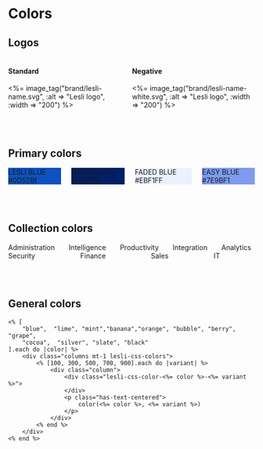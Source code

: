 # Colors


## Logos

<div class="columns mt-4">
    <div class="column pt-4 pl-6 pb-6 has-background-grey-lighter">
        <h4 class="mb-2">Standard</h4>
        <%= image_tag("brand/lesli-name.svg", :alt => "Lesli logo", :width => "200") %>
    </div>
    <div class="column pt-4 pl-6 pb-6 has-background-grey-darker">
        <h4 class="mb-2 has-text-white">Negative</h4>
        <%= image_tag("brand/lesli-name-white.svg", :alt => "Lesli logo", :width => "200") %>
    </div>
</div>

<br><br>

## Primary colors
<div class="columns mt-1 lesli-css-color-collections">
    <div class="column">
        <div class="has-text-centered py-6 has-text-white" style="background:#0d52bf;">
            LESLI BLUE <br> #0D52Bf
        </div>
    </div>
    <div class="column">
        <div class="has-text-centered py-6 has-text-white" style="background:#001f66;">
            DARK BLUE<br> #001F66
        </div>
    </div>
    <div class="column">
        <div class="has-text-centered py-6 has-text-primary" style="background:#EBF1FF;">
            FADED BLUE <br> #EBF1FF
        </div>
    </div>
    <div class="column">
        <div class="has-text-centered py-6 has-text-white" style="background:#7E9BF1;">
            EASY BLUE <br> #7E9BF1
        </div>
    </div>
</div>

<br><br>

## Collection colors
<div class="columns mt-1 lesli-css-color-collections">
    <div class="column"> 
        <div class="has-text-centered py-6 has-text-white lesli-css-color-collection-administration">
            Administration
        </div>
    </div>
    <div class="column"> 
        <div class="has-text-centered py-6 has-text-white lesli-css-color-collection-intelligence">
            Intelligence
        </div>
    </div>
    <div class="column">
        <div class="has-text-centered py-6 has-text-white lesli-css-color-collection-productivity">
            Productivity
        </div>
    </div>
    <div class="column">
        <div class="has-text-centered py-6 has-text-black lesli-css-color-collection-integration">
            Integration
        </div>
    </div>
    <div class="column">
        <div class="has-text-centered py-6 has-text-black lesli-css-color-collection-analytics">
            Analytics
        </div>
    </div>
</div>
<div class="columns lesli-css-color-collections">
    <div class="column">
        <div class="has-text-centered py-6 has-text-black lesli-css-color-collection-security">
            Security
        </div>
    </div>
    <div class="column">
        <div class="has-text-centered py-6 has-text-white lesli-css-color-collection-finance">
            Finance
        </div>
    </div>
    <div class="column">
        <div class="has-text-centered py-6 has-text-white lesli-css-color-collection-sales">
            Sales
        </div>
    </div>
    <div class="column">
        <div class="has-text-centered py-6 has-text-black lesli-css-color-collection-it">
            IT
        </div>
    </div>
</div>

<br><br>

## General colors
```raw
<% [
    "blue",  "lime", "mint","banana","orange", "bubble", "berry", "grape",
    "cocoa",  "silver", "slate", "black"
].each do |color| %>
    <div class="columns mt-1 lesli-css-colors">
        <% [100, 300, 500, 700, 900].each do |variant| %>
            <div class="column">
                <div class="lesli-css-color-<%= color %>-<%= variant %>">
                </div>
                <p class="has-text-centered">
                    color(<%= color %>, <%= variant %>)
                </p>
            </div>
        <% end %>
    </div>
<% end %>
```

